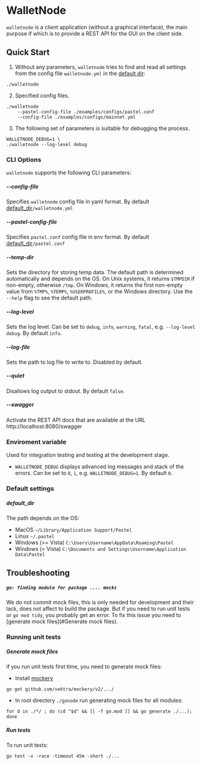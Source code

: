 # WalletNode

`walletnode` is a client application (without a graphical interface), the main purpose if which is to provide a REST API for the GUI on the client side.


## Quick Start

1. Without any parameters, `walletnode` tries to find and read all settings from the config file `walletnode.yml` in the [default dir](#default_dir):

``` shell
./walletnode
```

2. Specified config files.

``` shell
./walletnode
    --pastel-config-file ./examples/configs/pastel.conf
    --config-file ./examples/configs/mainnet.yml
```

3. The following set of parameters is suitable for debugging the process.

``` shell
WALLETNODE_DEBUG=1 \
./walletnode --log-level debug
```


### CLI Options

`walletnode` supports the following CLI parameters:

##### --config-file

Specifies `walletnode` config file in yaml format. By default [default_dir](#default_dir)`/walletnode.yml`


##### --pastel-config-file

Specifies `pastel.conf` config file in env format. By default [default_dir](#default_dir)`/pastel.conf`


##### --temp-dir

Sets the directory for storing temp data. The default path is determined automatically and depends on the OS. On Unix systems, it returns `$TMPDIR` if non-empty, otherwise `/tmp`. On Windows, it returns the first non-empty value from `%TMP%`, `%TEMP%`, `%USERPROFILE%`, or the Windows directory. Use the `--help` flag to see the default path.


##### --log-level

Sets the log level. Can be set to `debug`, `info`, `warning`, `fatal`, e.g. `--log-level debug`. By default `info`.


##### --log-file

Sets the path to log file to write to. Disabled by default.


##### --quiet

Disallows log output to stdout. By default `false`.


##### --swagger

Activate the REST API docs that are available at the URL http://localhost:8080/swagger


### Enviroment variable

Used for integration testing and testing at the development stage.

* `WALLETNODE_DEBUG` displays advanced log messages and stack of the errors. Can be set to `0`, `1`, e.g. `WALLETNODE_DEBUG=1`. By default `0`.


### Default settings

##### default_dir

The path depends on the OS:

* MacOS `~/Library/Application Support/Pastel`
* Linux `~/.pastel`
* Windows (>= Vista) `C:\Users\Username\AppData\Roaming\Pastel`
* Windows (< Vista) `C:\Documents and Settings\Username\Application Data\Pastel`

## Troubleshooting

##### `go: finding module for package .... mocks`

We do not commit mock files, this is only needed for development and their lack, does not affect to build the package. But if you need to run unit tests or `go mod tidy`, you probably get an error. To fix this issue you need to [generate mock files](#Generate mock files).

### Running unit tests

##### Generate mock files

if you run unit tests first time, you need to generate mock files:

* Install [mockery](https://github.com/vektra/mockery)

``` shell
go get github.com/vektra/mockery/v2/.../
```

* In root directory `./gonode` run generating mock files for all modules:

``` shell
for d in ./*/ ; do (cd "$d" && [[ -f go.mod ]] && go generate ./...); done
```

##### Run tests

To run unit tests:

``` shell
go test -v -race -timeout 45m -short ./...
```
